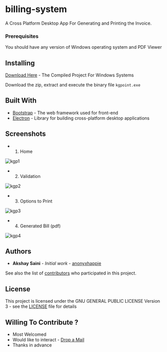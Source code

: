 # billing-system

A Cross Platform Desktop App For Generating and Printing the Invoice.  


### Prerequisites

You should have any version of Windows operating system and PDF Viewer

## Installing

[Download Here](https://goo.gl/BGhK5a) - The Compiled Project For Windows Systems

Download the zip, extract and execute the binary file `kgpoint.exe`

## Built With

* [Bootstrap](https://getbootstrap.com/docs/3.3/getting-started/) - The web framework used for front-end
* [Electron](https://electron.atom.io/docs/) - Library for building cross-platform desktop applications 

## Screenshots

* 1. Home

![kgp1](https://user-images.githubusercontent.com/9645332/30283419-b594fa00-9735-11e7-8c0e-12f1da12e557.png)

* 2. Validation

![kgp2](https://user-images.githubusercontent.com/9645332/30283420-b5a41fee-9735-11e7-9ed7-7341616538ab.png)

* 3. Options to Print

![kgp3](https://user-images.githubusercontent.com/9645332/30283421-b5ad3f0c-9735-11e7-95e1-29d031a60c96.png)

* 4. Generated Bill (pdf)

![kgp4](https://user-images.githubusercontent.com/9645332/30283422-b5b32994-9735-11e7-811f-ed07d590006b.png)

## Authors

* **Akshay Saini** - *Initial work* - [anonyxhappie](https://github.com/anonyxhappie)

See also the list of [contributors](https://github.com/anonyxhappie/billing-system/contributors) who participated in this project.

## License

This project is licensed under the GNU GENERAL PUBLIC LICENSE Version 3 - see the [LICENSE](LICENSE) file for details

## Willing To Contribute ?

* Most Welcomed
* Would like to interact - [Drop a Mail](mailto:akkilsl522@gmail.com)
* Thanks in advance
